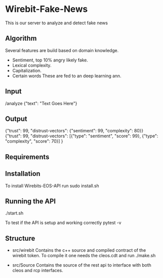 # Wirebit-Fake-News
This is our server to analyze and detect fake news
## Algorithm
Several features are build based on domain knowledge.
* Sentiment, top 10% angry likely fake.
* Lexical complexity.
* Capitalization.
* Certain words
These are fed to an deep learning ann. 

## Input
/analyze
{"text": "Text Goes Here"}

## Output
{"trust": 99, "distrust-vectors": {"sentiment": 99, "complexity": 80}}
{"trust": 99, "distrust-vectors": [{"type": "sentiment",  "score": 99},
	      			   {"type": "complexity", "score": 70}]
}

## Requirements

## Installation

To install Wirebits-EOS-API run sudo install.sh


## Running the API
./start.sh

To test if the API is setup and working correctly
pytest -v

## Structure
* src/wirebit Contains the c++ source and compiled contract of the wirebit token. To compile it one needs the cleos.cdt and run ./make.sh

* src/Source Contains the source of the rest api to interface with both cleos and rcp interfaces.

